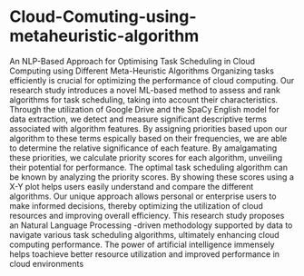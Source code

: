 # Cloud-Comuting-using-metaheuristic-algorithm
An NLP-Based Approach for Optimising Task Scheduling in Cloud Computing using Different Meta-Heuristic Algorithms
Organizing tasks efficiently is crucial for optimizing the performance of cloud computing. Our research study introduces a novel ML-based method to assess and rank algorithms for task scheduling, taking into account their characteristics. Through the utilization of Google  Drive  and  the  SpaCy  English  model  for  data  extraction,  we  detect  and  measure  significant  descriptive  terms  associated with algorithm features. By assigning priorities based upon our algorithm  to these terms espically based on their frequencies, we are able to determine  the  relative  significance  of  each  feature.  By  amalgamating  these  priorities,  we  calculate  priority  scores  for  each algorithm, unveiling  their  potential  for  performance.  The  optimal  task  scheduling  algorithm  can  be  known    by analyzing  the  priority  scores.  By showing these scores using a X-Y plot helps users easily understand and compare the different algorithms. Our unique approach allows personal  or  enterprise  users  to  make  informed  decisions,  thereby  optimizing  the  utilization  of  cloud  resources  and  improving  overall efficiency. This research study  proposes an Natural Language Processing -driven methodology supported by data to navigate various task scheduling algorithms, ultimately enhancing cloud computing performance. The power of artificial intelligence immensely helps toachieve better resource utilization and improved performance in cloud environments
